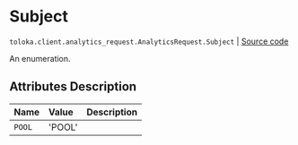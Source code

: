 # Subject
`toloka.client.analytics_request.AnalyticsRequest.Subject` | [Source code](https://github.com/Toloka/toloka-kit/blob/v1.2.2/src/client/analytics_request.py#L32)

An enumeration.

## Attributes Description

| Name | Value | Description |
| :------| :-----------| :----------| 
`POOL`|'POOL'|
